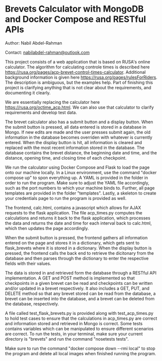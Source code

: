 # Brevets Calculator with MongoDB and Docker Compose and RESTful APIs

Author: Nabil Abdel-Rahman

Contact: nabilabdel-rahman@outlook.com

This project consists of a web application that is based on RUSA's online calculator. The algorithm for calculating controle times is described here https://rusa.org/pages/acp-brevet-control-times-calculator. Additional background information is given here https://rusa.org/pages/rulesForRiders. The description is ambiguous, but the examples help. Part of finishing this project is clarifying anything that is not clear about the requirements, and documenting it clearly.

We are essentially replacing the calculator here https://rusa.org/octime_acp.html. We can also use that calculator to clarify requirements and develop test data.

The brevet calculator also has a submit button and a display button. When the submit button is pressed, all data entered is stored in a database in Mongo. If new edits are made and the user presses submit again, the old information in the database becomes overriden with whatever is currently entered. When the display button is hit, all information is cleared and replaced with the most recent information stored in the database. The database contains the brevet distance, the beginning date and time, and the distance, opening time, and closing time of each checkpoint.

We run the calculator using Docker Compose and Flask to load the page onto our machine locally. In a Linux environment, use the command "docker compose up" to spon everything up. A YAML is provided in the folder in order to run the program. Make sure to adjust the YAML file accordingly, such as the port numbers to which your machine binds to. Further, all page templates are provided in the folder "templates". Lastly, a skeleton to create your credentials page to run the program is provided as well. 

The frontend, calc.html, contains a javascript which allows for AJAX requests to the flask application. The file acp_times.py computes the calculations and returns it back to the flask application, which processes the data and returns the date and time for each interval back to calc.html, which then updates the page accordingly.

When the submit button is pressed, the frontend gathers all information entered on the page and stores it in a dictionary, which gets sent to flask_brevets where it is stored in a dictionary. When the display button is pressed, the frontend calls the back end to retrieve the dicitonary from the database and then parses through the dictionary to enter the respective fields with their values.

The data is stored in and retrieved form the database through a RESTful API implementation. A GET and POST method is implemented so that checkpoints in a given brevet can be read and checkpoints can be written and/or updated in a brevet respectively. It also includes a GET, PUT, and DELETE method so that any brevet stored can be read from the database, a brevet can be inserted into the database, and a brevet can be deleted from the database, respectively.

A file called test_flask_brevets.py is provided along with test_acp_times.py to hold test cases to ensure that the calculations in acp_times.py are correct and information stored and retrieved in Mongo is correct. Some tests contains variables which can be manipulated to ensure different scenarios are correct. To run the tests, in your terminal, make sure your current directory is "brevets" and run the command "nosetests tests".

Make sure to run the command "docker compose down --rmi local" to stop the program and delete all local images when finished running the program.
